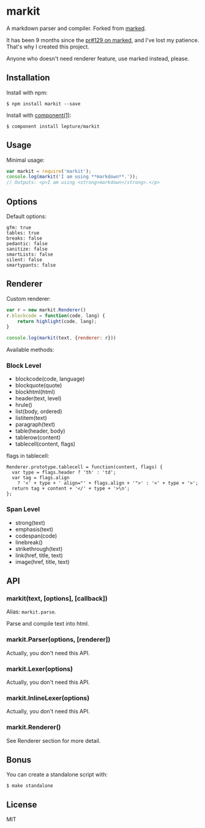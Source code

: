 # markit

A markdown parser and compiler. Forked from [marked](https://github.com/chjj/marked).

It has been 9 months since the [pr#129 on marked](https://github.com/chjj/marked/pull/129), and I've lost my patience. That's why I created this project.

Anyone who doesn't need renderer feature, use marked instead, please.

## Installation

Install with npm:

    $ npm install markit --save

Install with [component(1)](http://component.io):

    $ component install lepture/markit

## Usage

Minimal usage:

```javascript
var markit = require('markit');
console.log(markit('I am using **markdown**.'));
// Outputs: <p>I am using <strong>markdown</strong>.</p>
```

## Options

Default options:

    gfm: true
    tables: true
    breaks: false
    pedantic: false
    sanitize: false
    smartLists: false
    silent: false
    smartypants: false

## Renderer

Custom renderer:

```javascript
var r = new markit.Renderer()
r.blockcode = function(code, lang) {
    return highlight(code, lang);
}

console.log(markit(text, {renderer: r}))
```

Available methods:

### Block Level

- blockcode(code, language)
- blockquote(quote)
- blockhtml(html)
- header(text, level)
- hrule()
- list(body, ordered)
- listitem(text)
- paragraph(text)
- table(header, body)
- tablerow(content)
- tablecell(content, flags)

flags in tablecell:

```
Renderer.prototype.tablecell = function(content, flags) {
  var type = flags.header ? 'th' : 'td';
  var tag = flags.align
    ? '<' + type + ' align="' + flags.align + '">' : '<' + type + '>';
  return tag + content + '</' + type + '>\n';
};
```

### Span Level

- strong(text)
- emphasis(text)
- codespan(code)
- linebreak()
- strikethrough(text)
- link(href, title, text)
- image(href, title, text)

## API

### markit(text, [options], [callback])

Alias: `markit.parse`.

Parse and compile text into html.

### markit.Parser(options, [renderer])

Actually, you don't need this API.

### markit.Lexer(options)

Actually, you don't need this API.

### markit.InlineLexer(options)

Actually, you don't need this API.

### markit.Renderer()

See Renderer section for more detail.

## Bonus

You can create a standalone script with:

    $ make standalone

## License

MIT

